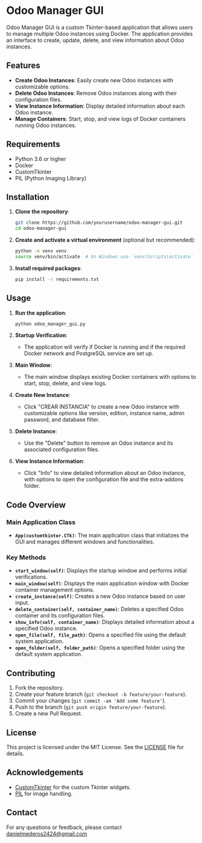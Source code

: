 # Odoo Manager GUI

Odoo Manager GUI is a custom Tkinter-based application that allows users to manage multiple Odoo instances using Docker. The application provides an interface to create, update, delete, and view information about Odoo instances.

## Features

- **Create Odoo Instances**: Easily create new Odoo instances with customizable options.
- **Delete Odoo Instances**: Remove Odoo instances along with their configuration files.
- **View Instance Information**: Display detailed information about each Odoo instance.
- **Manage Containers**: Start, stop, and view logs of Docker containers running Odoo instances.

## Requirements

- Python 3.6 or higher
- Docker
- CustomTkinter
- PIL (Python Imaging Library)

## Installation

1. **Clone the repository**:
    ```sh
    git clone https://github.com/yourusername/odoo-manager-gui.git
    cd odoo-manager-gui
    ```

2. **Create and activate a virtual environment** (optional but recommended):
    ```sh
    python -m venv venv
    source venv/bin/activate  # On Windows use `venv\Scripts\activate`
    ```

3. **Install required packages**:
    ```sh
    pip install -r requirements.txt
    ```

## Usage

1. **Run the application**:
    ```sh
    python odoo_manager_gui.py
    ```

2. **Startup Verification**:
    - The application will verify if Docker is running and if the required Docker network and PostgreSQL service are set up.

3. **Main Window**:
    - The main window displays existing Docker containers with options to start, stop, delete, and view logs.

4. **Create New Instance**:
    - Click "CREAR INSTANCIA" to create a new Odoo instance with customizable options like version, edition, instance name, admin password, and database filter.

5. **Delete Instance**:
    - Use the "Delete" button to remove an Odoo instance and its associated configuration files.

6. **View Instance Information**:
    - Click "Info" to view detailed information about an Odoo instance, with options to open the configuration file and the extra-addons folder.

## Code Overview

### Main Application Class

- **`App(customtkinter.CTk)`**: The main application class that initializes the GUI and manages different windows and functionalities.

### Key Methods

- **`start_window(self)`**: Displays the startup window and performs initial verifications.
- **`main_window(self)`**: Displays the main application window with Docker container management options.
- **`create_instance(self)`**: Creates a new Odoo instance based on user input.
- **`delete_container(self, container_name)`**: Deletes a specified Odoo container and its configuration files.
- **`show_info(self, container_name)`**: Displays detailed information about a specified Odoo instance.
- **`open_file(self, file_path)`**: Opens a specified file using the default system application.
- **`open_folder(self, folder_path)`**: Opens a specified folder using the default system application.

## Contributing

1. Fork the repository.
2. Create your feature branch (`git checkout -b feature/your-feature`).
3. Commit your changes (`git commit -am 'Add some feature'`).
4. Push to the branch (`git push origin feature/your-feature`).
5. Create a new Pull Request.

## License

This project is licensed under the MIT License. See the [LICENSE](LICENSE) file for details.

## Acknowledgements

- [CustomTkinter](https://github.com/TomSchimansky/CustomTkinter) for the custom Tkinter widgets.
- [PIL](https://pillow.readthedocs.io/en/stable/) for image handling.

## Contact

For any questions or feedback, please contact danielmederos2424@gmail.com

